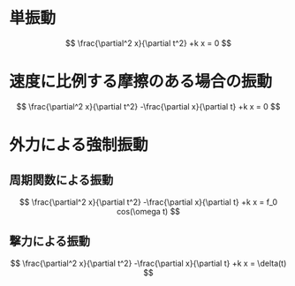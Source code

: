 # 単振動

$$
\frac{\partial^2 x}{\partial t^2} +k x = 0
$$

# 速度に比例する摩擦のある場合の振動

$$
\frac{\partial^2 x}{\partial t^2} -\frac{\partial x}{\partial t} +k x = 0
$$

# 外力による強制振動

## 周期関数による振動
$$
\frac{\partial^2 x}{\partial t^2} -\frac{\partial x}{\partial t} +k x = f_0 cos(\omega t)
$$

## 撃力による振動

$$
\frac{\partial^2 x}{\partial t^2} -\frac{\partial x}{\partial t} +k x = \delta(t)
$$
